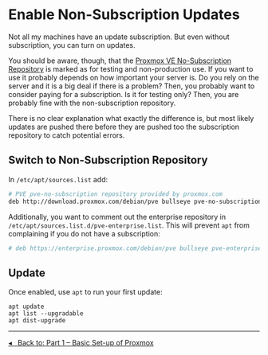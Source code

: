 Enable Non-Subscription Updates
===============================

Not all my machines have an update subscription.
But even without subscription, you can turn on updates.

You should be aware, though, that the [Proxmox VE No-Subscription Repository](https://pve.proxmox.com/wiki/Package_Repositories#sysadmin_no_subscription_repo)
is marked as for testing and non-production use.
If you want to use it probably depends on how important your server is.
Do you rely on the server and it is a big deal if there is a problem?
Then, you probably want to consider paying for a subscription.
Is it for testing only?
Then, you are probably fine with the non-subscription repository.

There is no clear explanation what exactly the difference is,
but most likely updates are pushed there before they are pushed too the subscription repository to catch potential errors.

Switch to Non-Subscription Repository
-------------------------------------

In `/etc/apt/sources.list` add:

```sh
# PVE pve-no-subscription repository provided by proxmox.com
deb http://download.proxmox.com/debian/pve bullseye pve-no-subscription
```

Additionally, you want to comment out the enterprise repository in `/etc/apt/sources.list.d/pve-enterprise.list`.
This will prevent `apt` from complaining if you do not have a subscription:

```sh
# deb https://enterprise.proxmox.com/debian/pve bullseye pve-enterprise
```


## Update

Once enabled, use `apt` to run your first update:

```
apt update
apt list --upgradable
apt dist-upgrade
```

---

[◂   Back to: Part 1 – Basic Set-up of Proxmox](part-1-basic-setup.md)
